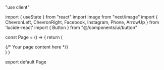 "use client"

import { useState } from "react"
import Image from "next/image"
import { ChevronLeft, ChevronRight, Facebook, Instagram, Phone, ArrowUp } from 'lucide-react'
import { Button } from "@/components/ui/button"

const Page = () => {
  return (
    <div>
      {/* Your page content here */}
    </div>
  )
}

export default Page
